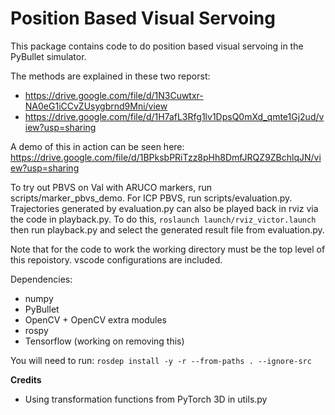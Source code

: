 # Position Based Visual Servoing 

This package contains code to do position based visual servoing in the PyBullet simulator. 

The methods are explained in these two reporst: 
- https://drive.google.com/file/d/1N3Cuwtxr-NA0eG1iCCvZUsygbrnd9Mni/view
- https://drive.google.com/file/d/1H7afL3Rfg1lv1DpsQ0mXd_qmte1Gj2ud/view?usp=sharing

A demo of this in action can be seen here: https://drive.google.com/file/d/1BPksbPRiTzz8pHh8DmfJRQZ9ZBchlqJN/view?usp=sharing

To try out PBVS on Val with ARUCO markers, run scripts/marker_pbvs_demo. For ICP PBVS, run scripts/evaluation.py. Trajectories generated by evaluation.py can also be played back in rviz via the code in playback.py. To do this, `roslaunch launch/rviz_victor.launch` then run playback.py and select the generated result file from evaluation.py.

Note that for the code to work the working directory must be the top level of this repoistory. vscode configurations are included.

Dependencies: 
- numpy 
- PyBullet
- OpenCV + OpenCV extra modules 
- rospy
- Tensorflow (working on removing this)

You will need to run: `rosdep install -y -r --from-paths . --ignore-src`

**Credits**
- Using transformation functions from PyTorch 3D in utils.py

